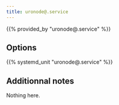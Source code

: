 ```yaml
---
title: uronode@.service
---
```


{{% provided_by "uronode@.service" %}}

## Options

{{% systemd_unit "uronode@.service" %}}

## Additionnal notes

Nothing here.